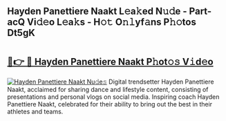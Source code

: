 ## Hayden Panettiere Naakt L𝚎a𝚔ed N𝚞𝚍e - Part-acQ Vi𝚍𝚎o L𝚎a𝚔s - H𝚘𝚝 O𝚗𝚕yf𝚊ns P𝚑𝚘tos Dt5gK

# <h2><a href="http://kf2qzkf.oniu.top/?m=Hayden+Panettiere+Naakt">🔗👉 🔴 Hayden Panettiere Naakt P𝚑ot𝚘𝚜 V𝚒d𝚎o</a></h2>

[![Hayden Panettiere Naakt Nu𝚍e𝚜](https://i.imgur.com/0qMVB7G.gif)](http://kf2qzkf.oniu.top/?m=Hayden+Panettiere+Naakt)
Digital trendsetter Hayden Panettiere Naakt, acclaimed for sharing dance and lifestyle content, consisting of presentations and personal vlogs on social media. Inspiring coach Hayden Panettiere Naakt, celebrated for their ability to bring out the best in their athletes and teams.  

